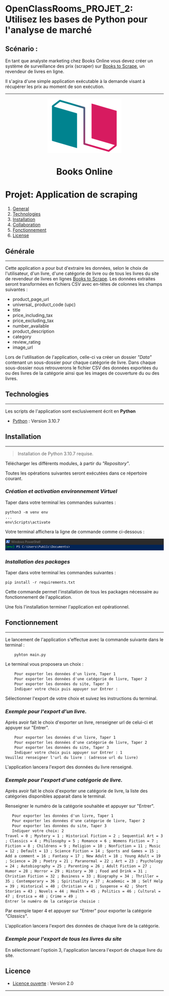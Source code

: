 
# OpenClassRooms_PROJET_2: Utilisez les bases de Python pour l'analyse de marché

## Scénario :

 En tant que analyste marketing chez Books Online vous devez créer un système de surveillance des prix (scraper) sur [Books to Scrape](http://books.toscrape.com/index.html), un revendeur de livres en ligne.

 Il s'agira d'une simple application exécutable à la demande visant à récupérer les prix au moment de son exécution.
***

<center>

![Logo de Books Online.](/image/1600779540759_Online%20bookstore-01.png "Logo de Books Online.")
# Books Online

</center>


# Projet: Application de scraping
1. [General](#Générale)
2. [Technologies](#technologies)
3. [Installation](#installation)
4. [Collaboration](#collaboration)
5. [Fonctionnement](#fonctionnement)
6. [License](#licence)


## <a id = Générale>Générale</a>
***
Cette application a pour but d'extraire les données, selon le choix de l'utilisateur, d'un livre, d'une catégorie de livre ou de tous les livres du site de revendeur de livres en lignes [Books to Scrape](http://books.toscrape.com/index.html). Les données extraites seront transformées en fichiers CSV avec en-têtes de colonnes les champs suivantes :
* product_page_url
* universal_ product_code (upc)
* title
* price_including_tax
* price_excluding_tax
* number_available
* product_description
* category
* review_rating
* image_url

Lors de l'utilisation de l'application, celle-ci va créer un dossier _"Data"_ contenant un sous-dossier pour chaque catégorie de livre.
Dans chaque sous-dossier nous retrouverons le fichier CSV des données exportées du ou des livres de la catégorie ainsi que les images de couverture du ou des livres.


## <a id = technologies>Technologies</a>
***

Les scripts de l'application sont exclusivement écrit en **Python**  

* [Python](https://www.python.org/downloads/release/python-3107/) : Version 3.10.7


## <a id = installation>Installation</a>
***
> Installation de Python 3.10.7 requise.

Télécharger les différents modules, à partir du _"Repository"_.

Toutes les opérations suivantes seront exécutées dans ce répertoire courant.

### _**Création et activation environnement Virtuel**_


Taper dans votre terminal les commandes suivantes : 

```
python3 -m venv env
...
env\Scripts\activate
```


Votre terminal affichera la ligne de commande comme ci-dessous :

![](/image/env.png)

###  **_Installation des packages_**

Taper dans votre terminal les commandes suivantes : 
```
pip install -r requirements.txt
```

Cette commande permet l'installation de tous les packages nécessaire au fonctionnement de l'application.

Une fois l'installation terminer l'application est opérationnel.


## <a id= fonctionnement>Fonctionnement</a>
***
Le lancement de l'application s'effectue avec la commande suivante dans le terminal :
```
    pyhton main.py
```


Le terminal vous proposera un choix : 


```
    Pour exporter les données d'un livre, Taper 1
    Pour exporter les données d'une catégorie de livre, Taper 2
    Pour exporter les données du site, Taper 3
    Indiquer votre choix puis appuyer sur Entrer : 

```
Sélectionner l'export de votre choix et suivez les instructions du terminal.


### _Exemple pour l'export d'un livre._


Après avoir fait le choix d'exporter un livre, renseigner url de celui-ci et appuyer sur "Entrer".

```
    Pour exporter les données d'un livre, Taper 1
    Pour exporter les données d'une catégorie de livre, Taper 2
    Pour exporter les données du site, Taper 3
    Indiquer votre choix puis appuyer sur Entrer : 1
Veuillez renseigner l'url du livre : (adresse url du livre)
```


L'application lancera l'export des données du livre renseigné.


###  _Exemple pour l'export d'une catégorie de livre._


Après avoir fait le choix d'exporter une catégorie de livre, la liste des catégories disponibles apparait dans le terminal.


Renseigner le numéro de la catégorie souhaitée et appuyer sur "Entrer".


```
   Pour exporter les données d'un livre, Taper 1
   Pour exporter les données d'une catégorie de livre, Taper 2
   Pour exporter les données du site, Taper 3
   Indiquer votre choix: 2
Travel = 0 ; Mystery = 1 ; Historical Fiction = 2 ; Sequential Art = 3 ; Classics = 4 ; Philosophy = 5 ; Romance = 6 ; Womens Fiction = 7 ; Fiction = 8 ; Childrens = 9 ; Religion = 10 ; Nonfiction = 11 ; Music = 12 ; Default = 13 ; Science Fiction = 14 ; Sports and Games = 15 ; Add a comment = 16 ; Fantasy = 17 ; New Adult = 18 ; Young Adult = 19 ; Science = 20 ; Poetry = 21 ; Paranormal = 22 ; Art = 23 ; Psychology = 24 ; Autobiography = 25 ; Parenting = 26 ; Adult Fiction = 27 ; Humor = 28 ; Horror = 29 ; History = 30 ; Food and Drink = 31 ; Christian Fiction = 32 ; Business = 33 ; Biography = 34 ; Thriller = 35 ; Contemporary = 36 ; Spirituality = 37 ; Academic = 38 ; Self Help = 39 ; Historical = 40 ; Christian = 41 ; Suspense = 42 ; Short Stories = 43 ; Novels = 44 ; Health = 45 ; Politics = 46 ; Cultural = 47 ; Erotica = 48 ; Crime = 49 ; 
Entrer le numéro de la catégorie choisie : 
```

Par exemple taper 4 et appuyer sur "Entrer" pour exporter la catégorie _"Classics"_.


L'application lancera l'export des données de chaque livre de la catégorie. 


### _Exemple pour l'export de tous les livres du site_


En sélectionnant l'optioin 3, l'application lancera l'export de chaque livre du site.


## <a id = licence>Licence</a>


* [Licence ouverte](https://www.etalab.gouv.fr/wp-content/uploads/2017/04/ETALAB-Licence-Ouverte-v2.0.pdf) : Version 2.0
***

